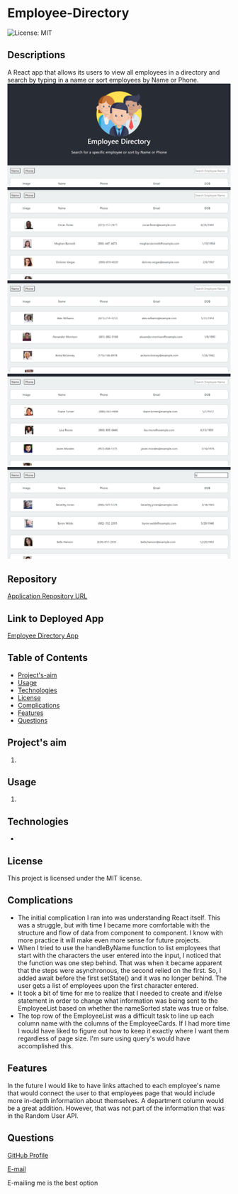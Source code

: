 # Employee-Directory
![License: MIT](https://img.shields.io/badge/License-MIT-Red.svg)

## Descriptions
A React app that allows its users to view all employees in a directory and search by typing in a name or sort employees by Name or Phone.
![Beginning](./assets/images/start.png)
![Start Employees](./assets/images/employees.png)
![Sort By Name](./assets/images/by_name.png)
![Sort By Phone](./assets/images/phone.png)
![Employee Name](./assets/images/emp_name.png)

## Repository
[Application Repository URL](https://github.com/cmcunningham27/Employee-Directory_React)

## Link to Deployed App
[Employee Directory App](https://cmcunningham27.github.io/Employee-Directory_React)

## Table of Contents
- [Project's-aim](#project's-aim)
- [Usage](#usage)
- [Technologies](#technologies)
- [License](#license)
- [Complications](#complications)
- [Features](#features)
- [Questions](#questions)

## Project's aim
1.

## Usage
1. 

## Technologies
* 

## License
This project is licensed under the MIT license.

## Complications
* The initial complication I ran into was understanding React itself. This was a struggle, but with time I became more comfortable with the structure and flow of data from component to component. I know with more practice it will make even more sense for future projects.
* When I tried to use the handleByName function to list employees that start with the characters the user entered into the input, I noticed that the function was one step behind. That was when it became apparent that the steps were asynchronous, the second relied on the first. So, I added await before the first setState() and it was no longer behind. The user gets a list of employees upon the first character entered.
* It took a bit of time for me to realize that I needed to create and if/else statement in order to change what information was being sent to the EmployeeList based on whether the nameSorted state was true or false.
* The top row of the EmployeeList was a difficult task to line up each column name with the columns of the EmployeeCards. If I had more time I would have liked to figure out how to keep it exactly where I want them regardless of page size. I'm sure using query's would have accomplished this.

## Features
In the future I would like to have links attached to each employee's name that would connect the user to that employees page that would include more in-depth information about themselves. A department column would be a great addition. However, that was not part of the information that was in the Random User API.

## Questions
[GitHub Profile](https://github.com/cmcunningham27)

[E-mail](mailto:sttepstutoring@yahoo.com)

E-mailing me is the best option

